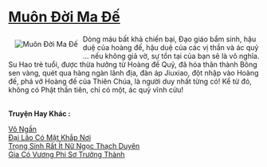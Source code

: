 <a href="https://truyentiki.com/muon-doi-ma-de.31979/" title="Muôn Đời Ma Đế"><h1>Muôn Đời Ma Đế</h1></a><div style="display:table"><img align="right" style="float: left; padding: 10px;" src="https://truyentiki.com/a/img/str/src/31979.jpg" alt="Muôn Đời Ma Đế">Dòng máu bất khả chiến bại, Đạo giáo bẩm sinh, hậu duệ của hoàng đế, hậu duệ của các vị thần và ác quỷ ... nếu không giả vờ, sự tồn tại của bạn sẽ là vô nghĩa. Su Hao trẻ tuổi, được thừa hưởng từ Hoàng đế Quỷ, đã hóa thân thành Bông sen vàng, quét qua hàng ngàn lãnh địa, đàn áp Jiuxiao, đột nhập vào Hoàng đế, phá vỡ Hoàng đế của Thiên Chúa, là người duy nhất từng có! Kể từ đó, không có Phật thần tiên, chỉ có một, ác quỷ vĩnh cửu!</div><p><br><b>Truyện Hay Khác :</b></p><a href="https://truyentiki.com/vo-ngan.31978/" alt="Vô Ngần">Vô Ngần</a><br/><a href="https://github.com/nownovels/top500/tree/master/truyenhay/33770/" alt="Đại Lão Có Mặt Khắp Nơi">Đại Lão Có Mặt Khắp Nơi</a><br/><a href="https://github.com/nownovels/truyenhay/tree/master/truyenhay/30375/README.md" alt="Trọng Sinh Rất Ít Nữ Ngọc Thạch Duyên">Trọng Sinh Rất Ít Nữ Ngọc Thạch Duyên</a><br/><a href="https://wikitruyen.wordpress.com/2020/06/23/gia-co-vuong-phi-so-truong-thanh/" alt="Gia Có Vương Phi Sơ Trưởng Thành">Gia Có Vương Phi Sơ Trưởng Thành</a><br/>